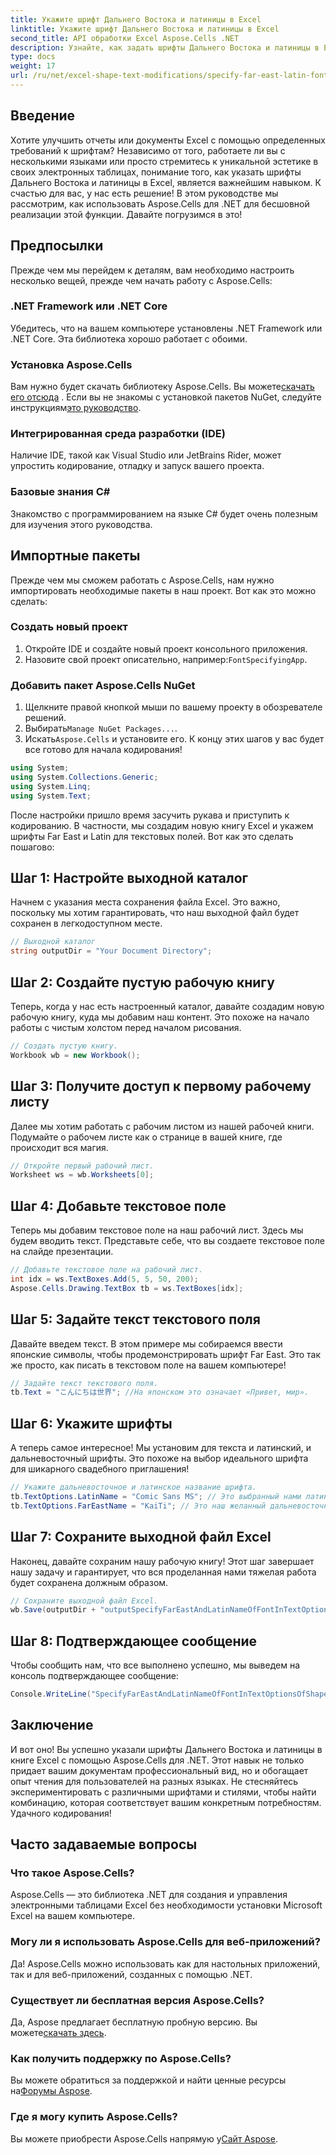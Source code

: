 ```yaml
---
title: Укажите шрифт Дальнего Востока и латиницы в Excel
linktitle: Укажите шрифт Дальнего Востока и латиницы в Excel
second_title: API обработки Excel Aspose.Cells .NET
description: Узнайте, как задать шрифты Дальнего Востока и латиницы в Excel с помощью Aspose.Cells для .NET, из этого подробного и простого в использовании руководства.
type: docs
weight: 17
url: /ru/net/excel-shape-text-modifications/specify-far-east-latin-font-excel/
---
```

## Введение
Хотите улучшить отчеты или документы Excel с помощью определенных требований к шрифтам? Независимо от того, работаете ли вы с несколькими языками или просто стремитесь к уникальной эстетике в своих электронных таблицах, понимание того, как указать шрифты Дальнего Востока и латиницы в Excel, является важнейшим навыком. К счастью для вас, у нас есть решение! В этом руководстве мы рассмотрим, как использовать Aspose.Cells для .NET для бесшовной реализации этой функции. Давайте погрузимся в это!
## Предпосылки
Прежде чем мы перейдем к деталям, вам необходимо настроить несколько вещей, прежде чем начать работу с Aspose.Cells:
### .NET Framework или .NET Core
Убедитесь, что на вашем компьютере установлены .NET Framework или .NET Core. Эта библиотека хорошо работает с обоими.
### Установка Aspose.Cells
Вам нужно будет скачать библиотеку Aspose.Cells. Вы можете[скачать его отсюда](https://releases.aspose.com/cells/net/) . Если вы не знакомы с установкой пакетов NuGet, следуйте инструкциям[это руководство](https://www.nuget.org/).
### Интегрированная среда разработки (IDE)
Наличие IDE, такой как Visual Studio или JetBrains Rider, может упростить кодирование, отладку и запуск вашего проекта.
### Базовые знания C#
Знакомство с программированием на языке C# будет очень полезным для изучения этого руководства.
## Импортные пакеты
Прежде чем мы сможем работать с Aspose.Cells, нам нужно импортировать необходимые пакеты в наш проект. Вот как это можно сделать:
### Создать новый проект
1. Откройте IDE и создайте новый проект консольного приложения.
2.  Назовите свой проект описательно, например:`FontSpecifyingApp`.
### Добавить пакет Aspose.Cells NuGet
1. Щелкните правой кнопкой мыши по вашему проекту в обозревателе решений.
2.  Выбирать`Manage NuGet Packages...`.
3.  Искать`Aspose.Cells` и установите его.
К концу этих шагов у вас будет все готово для начала кодирования!
```csharp
using System;
using System.Collections.Generic;
using System.Linq;
using System.Text;
```
После настройки пришло время засучить рукава и приступить к кодированию. В частности, мы создадим новую книгу Excel и укажем шрифты Far East и Latin для текстовых полей. Вот как это сделать пошагово:
## Шаг 1: Настройте выходной каталог
Начнем с указания места сохранения файла Excel. Это важно, поскольку мы хотим гарантировать, что наш выходной файл будет сохранен в легкодоступном месте.
```csharp
// Выходной каталог
string outputDir = "Your Document Directory";
```
## Шаг 2: Создайте пустую рабочую книгу
Теперь, когда у нас есть настроенный каталог, давайте создадим новую рабочую книгу, куда мы добавим наш контент. Это похоже на начало работы с чистым холстом перед началом рисования.
```csharp
// Создать пустую книгу.
Workbook wb = new Workbook();
```
## Шаг 3: Получите доступ к первому рабочему листу
Далее мы хотим работать с рабочим листом из нашей рабочей книги. Подумайте о рабочем листе как о странице в вашей книге, где происходит вся магия.
```csharp
// Откройте первый рабочий лист.
Worksheet ws = wb.Worksheets[0];
```
## Шаг 4: Добавьте текстовое поле
Теперь мы добавим текстовое поле на наш рабочий лист. Здесь мы будем вводить текст. Представьте себе, что вы создаете текстовое поле на слайде презентации.
```csharp
// Добавьте текстовое поле на рабочий лист.
int idx = ws.TextBoxes.Add(5, 5, 50, 200);
Aspose.Cells.Drawing.TextBox tb = ws.TextBoxes[idx];
```
## Шаг 5: Задайте текст текстового поля
Давайте введем текст. В этом примере мы собираемся ввести японские символы, чтобы продемонстрировать шрифт Far East. Это так же просто, как писать в текстовом поле на вашем компьютере!
```csharp
// Задайте текст текстового поля.
tb.Text = "こんにちは世界"; //На японском это означает «Привет, мир».
```
## Шаг 6: Укажите шрифты
А теперь самое интересное! Мы установим для текста и латинский, и дальневосточный шрифты. Это похоже на выбор идеального шрифта для шикарного свадебного приглашения!
```csharp
// Укажите дальневосточное и латинское название шрифта.
tb.TextOptions.LatinName = "Comic Sans MS"; // Это выбранный нами латинский шрифт.
tb.TextOptions.FarEastName = "KaiTi"; // Это наш желанный дальневосточный шрифт.
```
## Шаг 7: Сохраните выходной файл Excel
Наконец, давайте сохраним нашу рабочую книгу! Этот шаг завершает нашу задачу и гарантирует, что вся проделанная нами тяжелая работа будет сохранена должным образом. 
```csharp
// Сохраните выходной файл Excel.
wb.Save(outputDir + "outputSpecifyFarEastAndLatinNameOfFontInTextOptionsOfShape.xlsx", SaveFormat.Xlsx);
```
## Шаг 8: Подтверждающее сообщение
Чтобы сообщить нам, что все выполнено успешно, мы выведем на консоль подтверждающее сообщение:
```csharp
Console.WriteLine("SpecifyFarEastAndLatinNameOfFontInTextOptionsOfShape executed successfully.");
```
## Заключение
И вот оно! Вы успешно указали шрифты Дальнего Востока и латиницы в книге Excel с помощью Aspose.Cells для .NET. Этот навык не только придает вашим документам профессиональный вид, но и обогащает опыт чтения для пользователей на разных языках.
Не стесняйтесь экспериментировать с различными шрифтами и стилями, чтобы найти комбинацию, которая соответствует вашим конкретным потребностям. Удачного кодирования!
## Часто задаваемые вопросы
### Что такое Aspose.Cells?
Aspose.Cells — это библиотека .NET для создания и управления электронными таблицами Excel без необходимости установки Microsoft Excel на вашем компьютере. 
### Могу ли я использовать Aspose.Cells для веб-приложений?
Да! Aspose.Cells можно использовать как для настольных приложений, так и для веб-приложений, созданных с помощью .NET.
### Существует ли бесплатная версия Aspose.Cells?
 Да, Aspose предлагает бесплатную пробную версию. Вы можете[скачать здесь](https://releases.aspose.com/).
### Как получить поддержку по Aspose.Cells?
 Вы можете обратиться за поддержкой и найти ценные ресурсы на[Форумы Aspose](https://forum.aspose.com/c/cells/9).
### Где я могу купить Aspose.Cells?
 Вы можете приобрести Aspose.Cells напрямую у[Сайт Aspose](https://purchase.aspose.com/buy).
